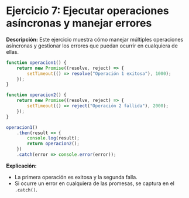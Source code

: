 
# Ejercicio 7: Ejecutar operaciones asíncronas y manejar errores

**Descripción:**
Este ejercicio muestra cómo manejar múltiples operaciones asíncronas y gestionar los errores que puedan ocurrir en cualquiera de ellas.

```javascript
function operacion1() {
    return new Promise((resolve, reject) => {
        setTimeout(() => resolve("Operación 1 exitosa"), 1000);
    });
}

function operacion2() {
    return new Promise((resolve, reject) => {
        setTimeout(() => reject("Operación 2 fallida"), 2000);
    });
}

operacion1()
    .then(result => {
        console.log(result);
        return operacion2();
    })
    .catch(error => console.error(error));
```

**Explicación:**
- La primera operación es exitosa y la segunda falla.
- Si ocurre un error en cualquiera de las promesas, se captura en el `.catch()`.
            